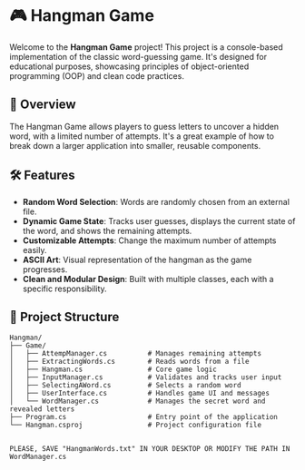 # 🎮 Hangman Game

Welcome to the **Hangman Game** project! This project is a console-based implementation of the classic word-guessing game. It's designed for educational purposes, showcasing principles of object-oriented programming (OOP) and clean code practices.

## 📖 Overview

The Hangman Game allows players to guess letters to uncover a hidden word, with a limited number of attempts. It's a great example of how to break down a larger application into smaller, reusable components.

## 🛠 Features

- **Random Word Selection**: Words are randomly chosen from an external file.
- **Dynamic Game State**: Tracks user guesses, displays the current state of the word, and shows the remaining attempts.
- **Customizable Attempts**: Change the maximum number of attempts easily.
- **ASCII Art**: Visual representation of the hangman as the game progresses.
- **Clean and Modular Design**: Built with multiple classes, each with a specific responsibility.

## 📂 Project Structure

```plaintext
Hangman/
├── Game/
│   ├── AttempManager.cs          # Manages remaining attempts
│   ├── ExtractingWords.cs        # Reads words from a file
│   ├── Hangman.cs                # Core game logic
│   ├── InputManager.cs           # Validates and tracks user input
│   ├── SelectingAWord.cs         # Selects a random word
│   ├── UserInterface.cs          # Handles game UI and messages
│   └── WordManager.cs            # Manages the secret word and revealed letters
├── Program.cs                    # Entry point of the application
└── Hangman.csproj                # Project configuration file


PLEASE, SAVE "HangmanWords.txt" IN YOUR DESKTOP OR MODIFY THE PATH IN WordManager.cs

